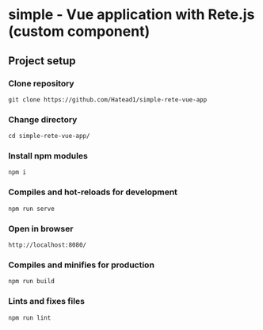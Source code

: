 # simple - Vue application with Rete.js (custom component)

## Project setup

### Clone repository
```
git clone https://github.com/Hatead1/simple-rete-vue-app
```
### Change directory
```
cd simple-rete-vue-app/
```
### Install npm modules
```
npm i
```

### Compiles and hot-reloads for development
```
npm run serve
```
### Open in browser
```
http://localhost:8080/
```

### Compiles and minifies for production
```
npm run build
```

### Lints and fixes files
```
npm run lint
```
